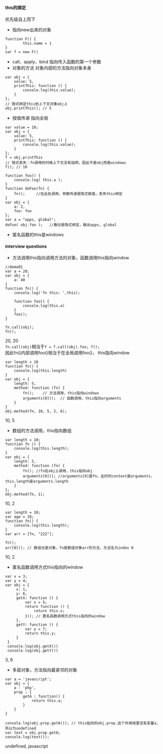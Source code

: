 #### this的绑定
优先级自上而下
- 指向new出来的对象
```
function F() {
        this.name = 1
}
var f = new F()
```
- call、apply、bind 指向传入函数的第一个参数
- 对象的方法 对象内部的方法指向对象本身
```
var obj = {
    value: 5,
    printThis: function () {
        console.log(this.value);
    }
};
// 隐式绑定this到上下文对象obj上
obj.printThis(); // 5
```
- 按值传递 指向全局
```
var value = 10;
var obj = {
    value: 5,
    printThis: function () {
        console.log(this.value);
    }
};
f = obj.printThis
// 隐式丢失：fn调用的时候上下文没有指明，因此不是obj而是windows
f(); // 10
```
```
function foo() {
    console.log( this.a );
}
function doFoo(fn) {
    fn();     //在此处调用，参数传递是隐式赋值，丢失this绑定
}
var obj = {
    a: 2,
    foo: foo
};
var a = "opps, global";
doFoo( obj.foo );   //看似是隐式绑定，输出opps, global
```

- 匿名函数的this是windows

#### interview questions 

- 方法调用this指向调用方法的对象，函数调用this指向window
```
//demo01
var a = 20;
var obj = {
    a: 40
}
function fn() {
    console.log('fn this: ',this);

    function foo() {
        console.log(this.a)
    }
    foo();
}

fn.call(obj);  
fn();
```  
20, 20   
```fn.call(obj)```相当于```f = f.call(obj).foo; f();```     
因此fn()内部调用foo()相当于在全局调用foo()， this指向window

```
var length = 10
function fn() {
    console.log(this.length)
}
var obj = {
    length: 5,
    method: function (fn) {
        fn();    // 方法调用，this指向windows
        arguments[0]();  // 函数调用，this指向arguments
    }
}
obj.method(fn, 10, 5, 2, 6); 
```
10, 5

- 数组的方法调用，this指向数组
```
var length = 10;
function fn () {
    console.log(this.length);
}
var obj = {
    length: 5,
    method: function (fn) {
        fn(); //fn在obj上调用，this指向obj
        arguments[0](); //arguments[0]是fn，此时的context是arguments，this.length是arguments.length
    }
};
obj.method(fn, 1);
```
10, 2  

```
var length = 10;
var age = 18;
function fn() {
    console.log(this.length); 
}
var arr = [fn, "222"];

fn();
arr[0](); // 数组也是对象，fn是数组对象arr的方法，方法名为index 0
```
10, 2

- 匿名函数调用方式this指向的window
```
var x = 3;
var y = 4;
var obj = {
     x: 1,
     y: 6,
     getX: function () {
         var x = 5;
         return function () {
             return this.x; 
         }(); // 匿名函数调用方式this指向的window
     },
     getY: function () {
         var y = 7;
         return this.y; 
     }
 }
 console.log(obj.getX())
 console.log(obj.getY())
```
3, 6

- 多层对象，方法指向最紧邻的对象
```
var a = 'javascript';
var obj = {
    a : 'php',
    prop : {
        getA : function() {
            return this.a;
        }
    }
}

console.log(obj.prop.getA()); // this指向的obj.prop.这个作用域里没有变量a, 所以为undefined
var text = obj.prop.getA;
console.log(text());
```
undefined, javascript